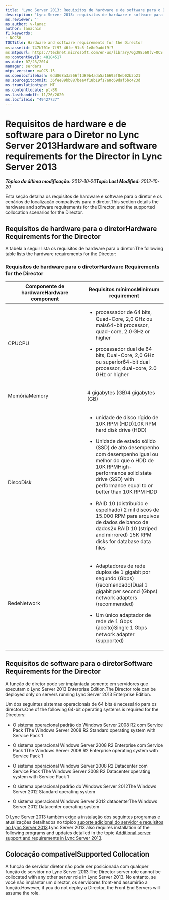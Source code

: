 ```yaml
---
title: 'Lync Server 2013: Requisitos de hardware e de software para o Diretor'
description: 'Lync Server 2013: requisitos de hardware e software para o diretor.'
ms.reviewer: ''
ms.author: v-lanac
author: lanachin
f1.keywords:
- NOCSH
TOCTitle: Hardware and software requirements for the Director
ms:assetid: 747b701e-7f97-46fe-91c5-1e8d9addf9f7
ms:mtpsurl: https://technet.microsoft.com/en-us/library/Gg398560(v=OCS.15)
ms:contentKeyID: 48184517
ms.date: 07/23/2014
manager: serdars
mtps_version: v=OCS.15
ms.openlocfilehash: 6dd868a3a566f1d89b4ada5a16695f8eb02b3b21
ms.sourcegitcommit: 36fee89bb887bea4f18b19f17a8c69daf5bc423d
ms.translationtype: MT
ms.contentlocale: pt-BR
ms.lasthandoff: 11/26/2020
ms.locfileid: "49427737"
---
```

# <a name="hardware-and-software-requirements-for-the-director-in-lync-server-2013"></a><span data-ttu-id="fad22-103">Requisitos de hardware e de software para o Diretor no Lync Server 2013</span><span class="sxs-lookup"><span data-stu-id="fad22-103">Hardware and software requirements for the Director in Lync Server 2013</span></span>

<div data-xmlns="http://www.w3.org/1999/xhtml">

<div class="topic" data-xmlns="http://www.w3.org/1999/xhtml" data-msxsl="urn:schemas-microsoft-com:xslt" data-cs="https://msdn.microsoft.com/">

<div data-asp="https://msdn2.microsoft.com/asp">



</div>

<div id="mainSection">

<div id="mainBody"><span data-ttu-id="fad22-104">

<span> </span></span><span class="sxs-lookup"><span data-stu-id="fad22-104">

<span> </span></span></span>

<span data-ttu-id="fad22-105">_**Tópico da última modificação:** 2012-10-20_</span><span class="sxs-lookup"><span data-stu-id="fad22-105">_**Topic Last Modified:** 2012-10-20_</span></span>

<span data-ttu-id="fad22-106">Esta seção detalha os requisitos de hardware e software para o diretor e os cenários de localização compatíveis para o diretor.</span><span class="sxs-lookup"><span data-stu-id="fad22-106">This section details the hardware and software requirements for the Director, and the supported collocation scenarios for the Director.</span></span>

<div>

## <a name="hardware-requirements-for-the-director"></a><span data-ttu-id="fad22-107">Requisitos de hardware para o diretor</span><span class="sxs-lookup"><span data-stu-id="fad22-107">Hardware Requirements for the Director</span></span>

<span data-ttu-id="fad22-108">A tabela a seguir lista os requisitos de hardware para o diretor:</span><span class="sxs-lookup"><span data-stu-id="fad22-108">The following table lists the hardware requirements for the Director:</span></span>

### <a name="hardware-requirements-for-the-director"></a><span data-ttu-id="fad22-109">Requisitos de hardware para o diretor</span><span class="sxs-lookup"><span data-stu-id="fad22-109">Hardware Requirements for the Director</span></span>

<table>
<colgroup>
<col style="width: 50%" />
<col style="width: 50%" />
</colgroup>
<thead>
<tr class="header">
<th><span data-ttu-id="fad22-110">Componente de hardware</span><span class="sxs-lookup"><span data-stu-id="fad22-110">Hardware component</span></span></th>
<th><span data-ttu-id="fad22-111">Requisitos mínimos</span><span class="sxs-lookup"><span data-stu-id="fad22-111">Minimum requirement</span></span></th>
</tr>
</thead>
<tbody>
<tr class="odd">
<td><p><span data-ttu-id="fad22-112">CPU</span><span class="sxs-lookup"><span data-stu-id="fad22-112">CPU</span></span></p></td>
<td><ul>
<li><p><span data-ttu-id="fad22-113">processador de 64 bits, Quad-Core, 2,0 GHz ou mais</span><span class="sxs-lookup"><span data-stu-id="fad22-113">64-bit processor, quad-core, 2.0 GHz or higher</span></span></p></li>
<li><p><span data-ttu-id="fad22-114">processador dual de 64 bits, Dual-Core, 2,0 GHz ou superior</span><span class="sxs-lookup"><span data-stu-id="fad22-114">64-bit dual processor, dual-core, 2.0 GHz or higher</span></span></p></li>
</ul></td>
</tr>
<tr class="even">
<td><p><span data-ttu-id="fad22-115">Memória</span><span class="sxs-lookup"><span data-stu-id="fad22-115">Memory</span></span></p></td>
<td><p><span data-ttu-id="fad22-116">4 gigabytes (GB)</span><span class="sxs-lookup"><span data-stu-id="fad22-116">4 gigabytes (GB)</span></span></p></td>
</tr>
<tr class="odd">
<td><p><span data-ttu-id="fad22-117">Disco</span><span class="sxs-lookup"><span data-stu-id="fad22-117">Disk</span></span></p></td>
<td><ul>
<li><p><span data-ttu-id="fad22-118">unidade de disco rígido de 10K RPM (HDD)</span><span class="sxs-lookup"><span data-stu-id="fad22-118">10K RPM hard disk drive (HDD)</span></span></p></li>
<li><p><span data-ttu-id="fad22-119">Unidade de estado sólido (SSD) de alto desempenho com desempenho igual ou melhor do que o HDD de 10K RPM</span><span class="sxs-lookup"><span data-stu-id="fad22-119">High-performance solid state drive (SSD) with performance equal to or better than 10K RPM HDD</span></span></p></li>
<li><p><span data-ttu-id="fad22-120">RAID 10 (distribuído e espelhado) 2 mil discos de 15.000 RPM para arquivos de dados de banco de dados</span><span class="sxs-lookup"><span data-stu-id="fad22-120">2x RAID 10 (striped and mirrored) 15K RPM disks for database data files</span></span></p></li>
</ul></td>
</tr>
<tr class="even">
<td><p><span data-ttu-id="fad22-121">Rede</span><span class="sxs-lookup"><span data-stu-id="fad22-121">Network</span></span></p></td>
<td><ul>
<li><p><span data-ttu-id="fad22-122">Adaptadores de rede duplos de 1 gigabit por segundo (Gbps) (recomendado)</span><span class="sxs-lookup"><span data-stu-id="fad22-122">Dual 1 gigabit per second (Gbps) network adapters (recommended)</span></span></p></li>
<li><p><span data-ttu-id="fad22-123">Um único adaptador de rede de 1 Gbps (aceito)</span><span class="sxs-lookup"><span data-stu-id="fad22-123">Single 1 Gbps network adapter (supported)</span></span></p></li>
</ul></td>
</tr>
</tbody>
</table>


</div>

<div>

## <a name="software-requirements-for-the-director"></a><span data-ttu-id="fad22-124">Requisitos de software para o diretor</span><span class="sxs-lookup"><span data-stu-id="fad22-124">Software Requirements for the Director</span></span>

<span data-ttu-id="fad22-125">A função de diretor pode ser implantada somente em servidores que executam o Lync Server 2013 Enterprise Edition.</span><span class="sxs-lookup"><span data-stu-id="fad22-125">The Director role can be deployed only on servers running Lync Server 2013 Enterprise Edition.</span></span>

<span data-ttu-id="fad22-126">Um dos seguintes sistemas operacionais de 64 bits é necessário para os directors:</span><span class="sxs-lookup"><span data-stu-id="fad22-126">One of the following 64-bit operating systems is required for the Directors:</span></span>

  - <span data-ttu-id="fad22-127">O sistema operacional padrão do Windows Server 2008 R2 com Service Pack 1</span><span class="sxs-lookup"><span data-stu-id="fad22-127">The Windows Server 2008 R2 Standard operating system with Service Pack 1</span></span>

  - <span data-ttu-id="fad22-128">O sistema operacional Windows Server 2008 R2 Enterprise com Service Pack 1</span><span class="sxs-lookup"><span data-stu-id="fad22-128">The Windows Server 2008 R2 Enterprise operating system with Service Pack 1</span></span>

  - <span data-ttu-id="fad22-129">O sistema operacional Windows Server 2008 R2 Datacenter com Service Pack 1</span><span class="sxs-lookup"><span data-stu-id="fad22-129">The Windows Server 2008 R2 Datacenter operating system with Service Pack 1</span></span>

  - <span data-ttu-id="fad22-130">O sistema operacional padrão do Windows Server 2012</span><span class="sxs-lookup"><span data-stu-id="fad22-130">The Windows Server 2012 Standard operating system</span></span>

  - <span data-ttu-id="fad22-131">O sistema operacional Windows Server 2012 datacenter</span><span class="sxs-lookup"><span data-stu-id="fad22-131">The Windows Server 2012 Datacenter operating system</span></span>

<span data-ttu-id="fad22-132">O Lync Server 2013 também exige a instalação dos seguintes programas e atualizações detalhados no tópico [suporte adicional do servidor e requisitos no Lync Server 2013](lync-server-2013-additional-server-support-and-requirements.md).</span><span class="sxs-lookup"><span data-stu-id="fad22-132">Lync Server 2013 also requires installation of the following programs and updates detailed in the topic [Additional server support and requirements in Lync Server 2013](lync-server-2013-additional-server-support-and-requirements.md).</span></span>

</div>

<div>

## <a name="supported-collocation"></a><span data-ttu-id="fad22-133">Colocação compatível</span><span class="sxs-lookup"><span data-stu-id="fad22-133">Supported Collocation</span></span>

<span data-ttu-id="fad22-134">A função de servidor diretor não pode ser posicionada com qualquer função de servidor no Lync Server 2013.</span><span class="sxs-lookup"><span data-stu-id="fad22-134">The Director server role cannot be collocated with any other server role in Lync Server 2013.</span></span> <span data-ttu-id="fad22-135">No entanto, se você não implantar um director, os servidores front-end assumirão a função.</span><span class="sxs-lookup"><span data-stu-id="fad22-135">However, if you do not deploy a Director, the Front End Servers will assume the role.</span></span>

<span data-ttu-id="fad22-136"></div>

</div>

<span> </span>

</div>

</div>

</span><span class="sxs-lookup"><span data-stu-id="fad22-136"></div>

</div>

<span> </span>

</div>

</div>

</span></span></div>

